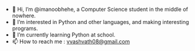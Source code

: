 - 👋 Hi, I’m @imanoobhehe, a Computer Science student in the middle of nowhere.
- 👀 I’m interested in Python and other languages, and making interesting programs.
- 🌱 I’m currently learning Python at school.
- 📫 How to reach me : vvashvath08@gmail.com

<!---
imanoobhehe/imanoobhehe is a ✨ special ✨ repository because its `README.md` (this file) appears on your GitHub profile.
You can click the Preview link to take a look at your changes.
--->
